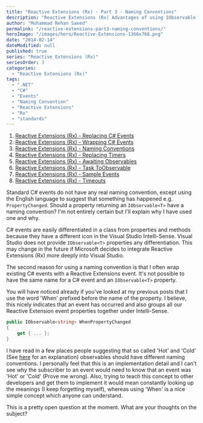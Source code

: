 ```yaml
---
title: "Reactive Extensions (Rx) - Part 3 - Naming Conventions"
description: "Reactive Extensions (Rx) Advantages of using IObservable property naming conventions and comparison between C# events."
author: "Muhammad Rehan Saeed"
permalink: "/reactive-extensions-part3-naming-conventions/"
heroImage: "/images/hero/Reactive-Extensions-1366x768.png"
date: "2014-02-14"
dateModified: null
published: true
series: "Reactive Extensions (Rx)"
seriesOrder: 3
categories:
  - "Reactive Extensions (Rx)"
tags:
  - ".NET"
  - "C#"
  - "Events"
  - "Naming Convention"
  - "Reactive Extensions"
  - "Rx"
  - "standards"
---
```


1. [Reactive Extensions (Rx) - Replacing C# Events](/reactive-extensions-part1-replacing-events/)
2. [Reactive Extensions (Rx) - Wrapping C# Events](/reactive-extensions-part2-wrapping-events/)
3. [Reactive Extensions (Rx) - Naming Conventions](/reactive-extensions-part3-naming-conventions/)
4. [Reactive Extensions (Rx) - Replacing Timers](/reactive-extensions-part4-replacing-timers/)
5. [Reactive Extensions (Rx) - Awaiting Observables](/reactive-extensions-part5-awaiting-observables/)
6. [Reactive Extensions (Rx) - Task ToObservable](/reactive-extensions-part6-task-toobservable/)
7. [Reactive Extensions (Rx) - Sample Events](/reactive-extensions-part7-sample-events/)
8. [Reactive Extensions (Rx) - Timeouts](/reactive-extensions-rx-part-8-timeouts/)

Standard C# events do not have any real naming convention, except using the English language to suggest that something has happened e.g. `PropertyChanged`. Should a property returning an `IObservable<T>` have a naming convention? I'm not entirely certain but I'll explain why I have used one and why.

C# events are easily differentiated in a class from properties and methods because they have a different icon in the Visual Studio Intelli-Sense. Visual Studio does not provide `IObservable<T>` properties any differentiation. This may change in the future if Microsoft decides to integrate Reactive Extensions (Rx) more deeply into Visual Studio.

The second reason for using a naming convention is that I often wrap existing C# events with a Reactive Extensions event. It's not possible to have the same name for a C# event and an `IObservable<T>` property.

You will have noticed already if you've looked at my previous posts that I use the word 'When' prefixed before the name of the property. I believe, this nicely indicates that an event has occurred and also groups all our Reactive Extension event properties together under Intelli-Sense.

```cs
public IObservable<string> WhenPropertyChanged
{
    get { ... };
}
```

I have read in a few places people suggesting that so called 'Hot' and 'Cold' (See [here](http://stackoverflow.com/questions/2521277/what-are-the-hot-and-cold-observables) for an explanation) observables should have different naming conventions. I personally feel that this is an implementation detail and I can't see why the subscriber to an event would need to know that an event was 'Hot' or 'Cold' (Prove me wrong). Also, trying to teach this concept to other developers and get them to implement it would mean constantly looking up the meanings (I keep forgetting myself), whereas using 'When' is a nice simple concept which anyone can understand.

This is a pretty open question at the moment. What are your thoughts on the subject?

